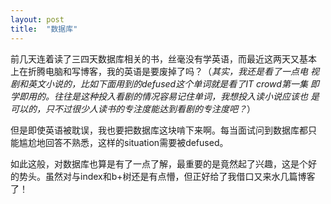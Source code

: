 ```yaml
---
layout: post
title:  "数据库"
---
```


前几天连着读了三四天数据库相关的书，丝毫没有学英语，而最近这两天又基本
上在折腾电脑和写博客，我的英语是要废掉了吗？（*其实，我还是看了一点电
视剧和英文小说的，比如下面用到的defused这个单词就是看了IT crowd第一集
即学即用的。往往是这种投入看剧的情况容易记住单词，我想投入读小说应该也
是可以的，只不过很少人读书的专注度能达到看剧的专注度吧？*）

但是即使英语被耽误，我也要把数据库这块啃下来啊。每当面试问到数据库都只
能尴尬地回答不熟悉，这样的situation需要被defused。

如此这般，对数据库也算是有了一点了解，最重要的是竟然起了兴趣，这是个好
的势头。虽然对与index和b+树还是有点懵，但正好给了我借口又来水几篇博客
了！

